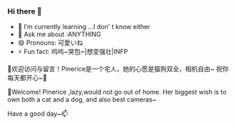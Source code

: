 ### Hi there 👋 

- 🤔 I’m currently learning ...I don' t know either
- 🔭 Ask me about :ANYTHING
- 😄 Pronouns: 可愛いね
- ⚡ Fun fact: 呜呜~哭包~|想变强壮|INFP

👯欢迎访问与留言！Pinerice是一个宅人，她的心愿是猫狗双全，相机自由~
祝你每天都开心~🌱

💬Welcome! Pinerice ,lazy,would not go out of home. Her biggest wish is to own both a cat and a dog, and also best cameras~

Have a good day~📫 
